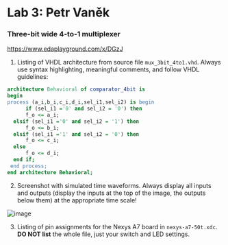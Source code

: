 # Lab 3: Petr Vaněk

### Three-bit wide 4-to-1 multiplexer
https://www.edaplayground.com/x/DGzJ
1. Listing of VHDL architecture from source file `mux_3bit_4to1.vhd`. Always use syntax highlighting, meaningful comments, and follow VHDL guidelines:

```vhdl
architecture Behavioral of comparator_4bit is
begin
process (a_i,b_i,c_i,d_i,sel_i1,sel_i2) is begin
	  if (sel_i1 ='0' and sel_i2 = '0') then
      f_o <= a_i;
  elsif (sel_i1 ='0' and sel_i2 = '1') then
      f_o <= b_i;
  elsif (sel_i1 ='1' and sel_i2 = '0') then
      f_o <= c_i;
  else
      f_o <= d_i;
  end if;
 end process;
end architecture Behavioral;

```

2. Screenshot with simulated time waveforms. Always display all inputs and outputs (display the inputs at the top of the image, the outputs below them) at the appropriate time scale!

 ![image](https://user-images.githubusercontent.com/99393183/157231675-0c03bfb4-c943-4aca-8de3-f269125976c4.png)

3. Listing of pin assignments for the Nexys A7 board in `nexys-a7-50t.xdc`. **DO NOT list** the whole file, just your switch and LED settings.
